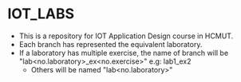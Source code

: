 # IOT_LABS
-  This is a repository for IOT Application Design course in HCMUT.
-  Each branch has represented the equivalent laboratory.
- If a laboratory has multiple exercise, the name of branch will be "lab<no.laboratory>_ex<no.exercise>" e.g: lab1_ex2
  - Others will be named "lab<no.laboratory>"
